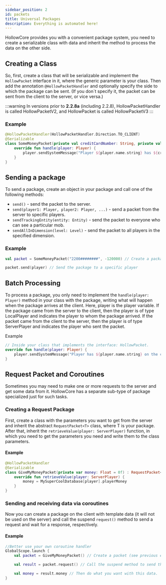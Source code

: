 ```yaml
---
sidebar_position: 2
id: packets
title: Universal Packages
description: Everything is automated here!
---
```


HollowCore provides you with a convenient package system,
you need to create a serializable class with data and inherit the method to process the data on the other side.

## Creating a Class

So, first, create a class that will be serializable and implement the `HollowPacket` interface in it,
where the generic parameter is your class.
Then add the annotation `@HollowPacketHandler` and optionally specify the side to which the package can be sent.
(If you don`t specify it, the packet can be sent from the client to the server, or vice versa.)

:::warning
In versions prior to **2.2.8a** (including 2.2.8), HollowPacketHandler is called HollowPacketV2,
and HollowPacket is called HollowPacketV3
:::

### Example
```kt
@HollowPacketHandler(HollowPacketHandler.Direction.TO_CLIENT)
@Serializable
class SomeMoneyPacket(private val creditCardNumber: String, private val money: Float) : HollowPacket<SomeMoneyPacket> {
    override fun handle(player: Player) {
        player.sendSystemMessage("Player ${player.name.string} has ${creditCardNumber} money on his card: ${money}".literal)
    }
}
```

## Sending a package

To send a package, create an object in your package and call one of the following methods:
- `send()` - send the packet to the server.
- `send(player1: Player, player2: Player, ...)` - send a packet from the server to specific players.
- `sendTrackingEntity(entity: Entity)` - send the packet to everyone who can see a particular mob.
- `sendAllInDimension(level: Level)` - send the packet to all players in the specified dimension.

### Example
```kt
val packet = SomeMoneyPacket("2200########", -120000) // Create a package (see previous example)

packet.send(player) // Send the package to a specific player
```

## Batch Processing

To process a package, you only need to implement the `handle(player: Player)` method in your class with the package, writing what will happen when the package arrives at the client. Here, player is the player variable.
If the package came from the server to the client, then the player is of type LocalPlayer and indicates the player to whom the package arrived.
If the packet came from the client to the server, then the player is of type ServerPlayer and indicates the player who sent the packet.

Example

```kt
// Inside your class that implements the interface: HollowPacket. 
override fun handle(player: Player) {
    player.sendSystemMessage("Player has ${player.name.string} on the card $creditCardNumber money: $money".literal)
}
```

## Request Packet and Coroutines

Sometimes you may need to make one or more requests to the server and get some data from it. HollowCore has a separate sub-type of package specialized just for such tasks.

### Creating a Request Package

First, create a class with the parameters you want to get from the server and inherit the abstract `RequestPacket<T>` class, where T is your package. 
After that, inherit the `retrieveValue(player: ServerPlayer)` function, in which you need to get the parameters you need and write them to the class parameters.

#### Example
```kt
@HollowPacketHandler
@Serializable
class GiveMyMoneyPacket(private var money: Float = 0f) : RequestPacket<SomeMoneyPacket> {
    override fun retrieveValue(player: ServerPlayer) {
        money = MySuperCoolDatabase[player].playerMoney
    }
}
```

### Sending and receiving data via coroutines

Now you can create a package on the client with template data (it will not be used on the server) and call the suspend `request()` method to send a request and wait for a response, respectively.

#### Example
```kt
//Better use your own coroutine handler
GlobalScope.launch {
    val packet = GiveMyMoneyPacket() // Create a packet (see previous example)

    val result = packet.request() // Call the suspend method to send the request and get a response. The coroutine will be suspended until you receive a response, and as a result, you will receive a packet from the server with already filled data

    val money = result.money // Then do what you want with this data.
}
```
